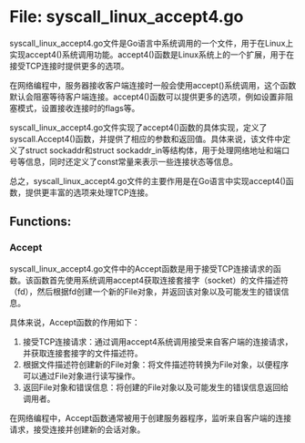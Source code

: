 # File: syscall_linux_accept4.go

syscall_linux_accept4.go文件是Go语言中系统调用的一个文件，用于在Linux上实现accept4()系统调用功能。accept4()函数是Linux系统上的一个扩展，用于在接受TCP连接时提供更多的选项。

在网络编程中，服务器接收客户端连接时一般会使用accept()系统调用，这个函数默认会阻塞等待客户端连接。accept4()函数可以提供更多的选项，例如设置非阻塞模式，设置接收连接时的flags等。

syscall_linux_accept4.go文件实现了accept4()函数的具体实现，定义了syscall.Accept4()函数，并提供了相应的参数和返回值。具体来说，该文件中定义了struct sockaddr和struct sockaddr_in等结构体，用于处理网络地址和端口号等信息，同时还定义了const常量来表示一些连接状态等信息。

总之，syscall_linux_accept4.go文件的主要作用是在Go语言中实现accept4()函数，提供更丰富的选项来处理TCP连接。

## Functions:

### Accept

syscall_linux_accept4.go文件中的Accept函数是用于接受TCP连接请求的函数。该函数首先使用系统调用accept4获取连接套接字（socket）的文件描述符（fd），然后根据fd创建一个新的File对象，并返回该对象以及可能发生的错误信息。

具体来说，Accept函数的作用如下：
1. 接受TCP连接请求：通过调用accept4系统调用接受来自客户端的连接请求，并获取连接套接字的文件描述符。
2. 根据文件描述符创建新的File对象：将文件描述符转换为File对象，以便程序可以通过File对象进行读写操作。
3. 返回File对象和错误信息：将创建的File对象以及可能发生的错误信息返回给调用者。

在网络编程中，Accept函数通常被用于创建服务器程序，监听来自客户端的连接请求，接受连接并创建新的会话对象。



